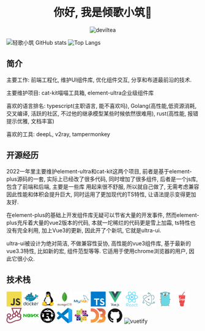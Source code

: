 <h1 align="center"> 你好, 我是倾歌小筑💞️ </h1>
<p align="center"> <img src="https://komarev.com/ghpvc/?username=wenhongjie&label=Profile%20views&color=0e75b6&style=flat" alt="deviltea" /> </p>

![轻歌小筑 GitHub stats](https://github-readme-stats.vercel.app/api?username=HodgeWen&show_icons=true&locale=cn&bg_color=30,e96443,904e95&title_color=fff&text_color=fff&hide=star) ![Top Langs](https://github-readme-stats.vercel.app/api/top-langs/?username=HodgeWen&layout=compact )

## 简介
主要工作: 前端工程化, 维护UI组件库, 优化组件交互, 分享和布道最前沿的技术.

主要维护项目: cat-kit喵喵工具箱, element-ultra企业级组件库

喜欢的语言排名: typescript(主职语言, 能不喜欢吗), Golang(高性能,低资源消耗, 交叉编译, 活跃的社区, 不过他的继承模型某些时候依然很难用), rust(高性能, 报错提示优雅, 文档丰富)

喜欢的工具: deepL, v2ray, tampermonkey

## 开源经历
2022一年里主要维护element-ultra和cat-kit这两个项目, 前者是基于element-plus源码的一套, 实际上已经改了很多代码, 同时增加了很多组件, 后者是一个js库, 包含了前端和后端, 主要是一些库
用起来很不舒服, 所以就自己做了, 无需考虑兼容因此性能和体积会提升巨大, 同时运用了更加现代的TS特性, 让语法提示变得更加友好.

在element-plus的基础上开发组件库无疑可以节省大量的开发事件, 然而element-plus充斥着大量的vue2版本的代码, 本就一坨稀烂的代码更是雪上加霜, ts特性也没有完全利用, 加上Vue3的更新, 因此开了个新坑, 它就是ultra-ui.

ultra-ui被设计为绝对简洁, 不做兼容性妥协, 高性能的vue3组件库, 基于最新的vue3.3特性, 比如新的宏, 组件范型等等. 它适用于使用chrome浏览器的用户, 因此它很小众.

## 技术栈

<p>
 <img src="https://raw.githubusercontent.com/devicons/devicon/master/icons/javascript/javascript-original.svg" alt="javascript" width="40" height="40"/> 
 <img src="https://raw.githubusercontent.com/devicons/devicon/master/icons/docker/docker-original-wordmark.svg" alt="docker" width="40" height="40"/>
 <img src="https://raw.githubusercontent.com/devicons/devicon/master/icons/linux/linux-original.svg" alt="linux" width="40" height="40"/> 
 <img src="https://raw.githubusercontent.com/devicons/devicon/master/icons/mongodb/mongodb-original-wordmark.svg" alt="mongodb" width="40" height="40"/>
 <img src="https://raw.githubusercontent.com/devicons/devicon/master/icons/mysql/mysql-original-wordmark.svg" alt="mysql" width="40" height="40"/>
 <img src="https://raw.githubusercontent.com/devicons/devicon/master/icons/typescript/typescript-original.svg" alt="typescript" width="40" height="40"/> 
 <img src="https://raw.githubusercontent.com/devicons/devicon/master/icons/vuejs/vuejs-original-wordmark.svg" alt="vuejs" width="40" height="40"/>
 <img src="https://raw.githubusercontent.com/devicons/devicon/master/icons/react/react-original-wordmark.svg" alt="vuejs" width="40" height="40"/>
 <img src="https://raw.githubusercontent.com/devicons/devicon/master/icons/electron/electron-original.svg" alt="vuejs" width="40" height="40"/>
 <img src="https://raw.githubusercontent.com/devicons/devicon/master/icons/go/go-original.svg" alt="vuejs" width="40" height="40"/>
 <img src="https://raw.githubusercontent.com/devicons/devicon/master/icons/gulp/gulp-plain.svg" alt="vuejs" width="40" height="40"/>
 <img src="https://raw.githubusercontent.com/devicons/devicon/master/icons/jest/jest-plain.svg" alt="vuejs" width="40" height="40"/>
 <img src="https://raw.githubusercontent.com/devicons/devicon/master/icons/nginx/nginx-original.svg" alt="vuejs" width="40" height="40"/>
 <img src="https://raw.githubusercontent.com/devicons/devicon/master/icons/rust/rust-plain.svg" alt="vuejs" width="40" height="40"/>
 <img src="https://raw.githubusercontent.com/devicons/devicon/master/icons/vscode/vscode-original.svg" alt="vuejs" width="40" height="40"/>
 <img src="https://raw.githubusercontent.com/devicons/devicon/master/icons/centos/centos-original.svg" alt="vuejs" width="40" height="40"/>
 <img src="https://raw.githubusercontent.com/devicons/devicon/master/icons/d3js/d3js-original.svg" alt="vuejs" width="40" height="40"/>
 <img src="https://raw.githubusercontent.com/devicons/devicon/master/icons/github/github-original.svg" alt="vuejs" width="40" height="40"/>
 <img src="https://bestofjs.org/logos/vuetify.svg" alt="vuetify" width="40" height="40"/> 
</p>
